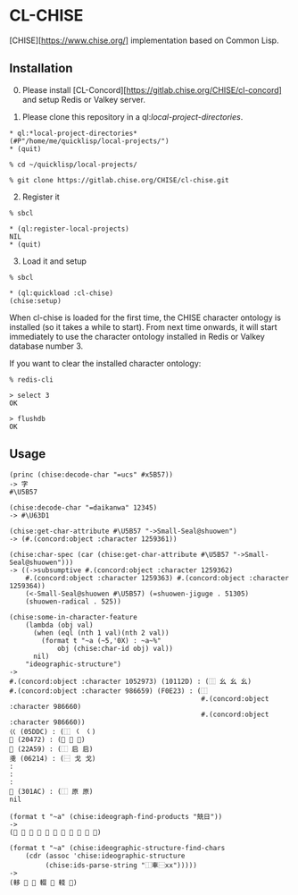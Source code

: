 # CL-CHISE
[CHISE][https://www.chise.org/] implementation based on Common Lisp.


## Installation

0. Please install
   [CL-Concord][https://gitlab.chise.org/CHISE/cl-concord] and setup
   Redis or Valkey server.

1. Please clone this repository in a ql:*local-project-directories*.

```
* ql:*local-project-directories*
(#P"/home/me/quicklisp/local-projects/")
* (quit)

% cd ~/quicklisp/local-projects/

% git clone https://gitlab.chise.org/CHISE/cl-chise.git
```

2. Register it

```
% sbcl

* (ql:register-local-projects)
NIL
* (quit)
```

3. Load it and setup

```
% sbcl

* (ql:quickload :cl-chise)
(chise:setup)
```

When cl-chise is loaded for the first time, the CHISE character
ontology is installed (so it takes a while to start). From next time
onwards, it will start immediately to use the character ontology
installed in Redis or Valkey database number 3.

If you want to clear the installed character ontology:

```
% redis-cli

> select 3
OK

> flushdb
OK
```


## Usage

```
(princ (chise:decode-char "=ucs" #x5B57))
-> 字
#\U5B57

(chise:decode-char "=daikanwa" 12345)
-> #\U63D1

(chise:get-char-attribute #\U5B57 "->Small-Seal@shuowen")
-> (#.(concord:object :character 1259361))

(chise:char-spec (car (chise:get-char-attribute #\U5B57 "->Small-Seal@shuowen")))
-> ((->subsumptive #.(concord:object :character 1259362)
    #.(concord:object :character 1259363) #.(concord:object :character 1259364))
    (<-Small-Seal@shuowen #\U5B57) (=shuowen-jiguge . 51305)
    (shuowen-radical . 525))

(chise:some-in-character-feature
	(lambda (obj val)
	  (when (eql (nth 1 val)(nth 2 val))
	    (format t "~a (~5,'0X) : ~a~%"
		    obj (chise:char-id obj) val))
	  nil)
	"ideographic-structure")
->
#.(concord:object :character 1052973) (10112D) : (⿲ 幺 幺 幺)
#.(concord:object :character 986659) (F0E23) : (⿰
                                                #.(concord:object :character 986660)
                                                #.(concord:object :character 986660))
巜 (05DDC) : (⿰ 𡿨 𡿨)
𠑲 (20472) : (⿰ 僉 僉)
𢩙 (22A59) : (⿰ 启 启)
戔 (06214) : (⿱ 戈 戈)
:
:
:
𰆬 (301AC) : (⿰ 原 原)
nil

(format t "~a" (chise:ideograph-find-products "兟日"))
->
(𬖂 𡄋 𰖽 𥌳 𨯩 𣎯 㬱 𧮂 𰼀 㦧 濳)

(format t "~a" (chise:ideographic-structure-find-chars
	(cdr (assoc 'chise:ideographic-structure
	     (chise:ids-parse-string "⿰車⿱xx")))))
->
(䡔 𬧺 𨎪 輟 𨌹 輚 𨊿)
```
